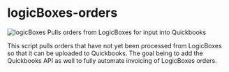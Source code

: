 # logicBoxes-orders
<img alt='logicBoxes' src='https://www.logicboxes.com/front/images/999999999/img/logic-boxes-logo.png' />
Pulls orders from LogicBoxes for input into Quickbooks

<p>
This script pulls orders that have not yet been processed from LogicBoxes  so that it can be uploaded to Quickbooks. The goal being to add the Quickbooks API as well to fully automate invoicing of LogicBoxes orders.
</p>
